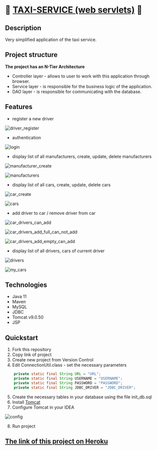 # 🚖 <a href="https://servlets-taxi.herokuapp.com/">**TAXI-SERVICE (web servlets)**</a> 🚖

##  Description
Very simplified application of the taxi service.

##  Project structure
**The project has an N-Tier Architecture**
- Controller layer - allows to user to work with this application through browser.
- Service layer - is responsible for the business logic of the application.
- DAO layer - is responsible for communicating with the database.

## Features
- register a new driver

![driver_register](https://user-images.githubusercontent.com/16079430/192092248-a058db57-f5a6-4cf4-b8b8-36237d45f158.jpg)

- authentication

![login](https://user-images.githubusercontent.com/16079430/192093492-71ab79c8-2709-4d05-a4f6-3ab880776bfa.jpg)

- display list of all manufacturers, create, update, delete manufacturers

![manufacturer_create](https://user-images.githubusercontent.com/16079430/192093849-16c9f2d3-ccdd-4c5c-b182-50f523776062.jpg)

![manufacturers](https://user-images.githubusercontent.com/16079430/192092254-ee54c328-d03a-4643-a786-236cbca1c9b4.jpg)

- display list of all cars, create, update, delete cars

![car_create](https://user-images.githubusercontent.com/16079430/192092246-13389277-2675-4a2e-916d-6d40dfa61470.jpg)

![cars](https://user-images.githubusercontent.com/16079430/192092247-029cfbbb-b27d-47e0-9d21-ebfabaa5d85d.jpg)

- add driver to car / remove driver from car

![car_drivers_can_add](https://user-images.githubusercontent.com/16079430/192093125-dfec9663-e944-4569-9aef-5214cfe88f8b.jpg)

![car_drivers_add_full_can_not_add](https://user-images.githubusercontent.com/16079430/192093123-5a69ff65-8206-40db-b29d-36af6d49eccf.jpg)

![car_drivers_add_empty_can_add](https://user-images.githubusercontent.com/16079430/192093124-35075e02-12ad-4437-97cd-ee3d0be1a25f.jpg)

- display list of all drivers, cars of current driver

![drivers](https://user-images.githubusercontent.com/16079430/192092250-e7531aa3-5e02-4789-afba-0eca8101b900.jpg)

![my_cars](https://user-images.githubusercontent.com/16079430/192093495-5e0641fc-531f-47e1-823c-6247fd5057e7.jpg)

## Technologies
- Java 11
- Maven
- MySQL
- JDBC
- Tomcat v9.0.50
- JSP

## Quickstart
1. Fork this repository
2. Copy link of project
3. Create new project from Version Control
4. Edit ConnectionUtil.class - set the necessary parameters
``` java
    private static final String URL = "URL";
    private static final String USERNAME = "USERNAME"; 
    private static final String PASSWORD = "PASSWORD";
    private static final String JDBC_DRIVER = "JDBC_DRIVER";
```
5. Create the necessary tables in your database using the file init_db.sql
6. Install [Tomcat](https://archive.apache.org/dist/tomcat/tomcat-9/v9.0.50/bin/)
7.  Configure Tomcat in your IDEA

![config](https://user-images.githubusercontent.com/16079430/192093121-3b7b7e06-a758-4e98-b425-deaf35e2c419.jpg)
 
8. Run project

##  <a href="https://servlets-taxi.herokuapp.com/">**The link of this project on Heroku**</a>
